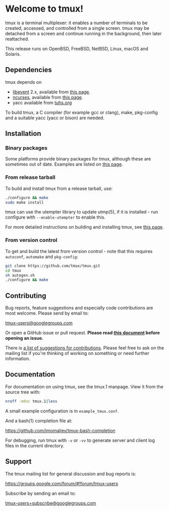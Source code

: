 # Welcome to tmux!

tmux is a terminal multiplexer: it enables a number of terminals to be created,
accessed, and controlled from a single screen. tmux may be detached from a
screen and continue running in the background, then later reattached.

This release runs on OpenBSD, FreeBSD, NetBSD, Linux, macOS and Solaris.

## Dependencies

tmux depends on 

- [libevent](https://libevent.org) 2.x, available from [this
page](https://github.com/libevent/libevent/releases/latest).
- [ncurses](https://www.gnu.org/software/ncurses/), available
from [this page](https://invisible-mirror.net/archives/ncurses/).
- yacc available from [tuhs.org](https://www.tuhs.org/cgi-bin/utree.pl?file=V6/usr/source/yacc)

To build tmux, a C compiler (for example gcc or clang), make, pkg-config and a
suitable yacc (yacc or bison) are needed.

## Installation

### Binary packages

Some platforms provide binary packages for tmux, although these are sometimes
out of date. Examples are listed on
[this page](https://github.com/tmux/tmux/wiki/Installing).

### From release tarball

To build and install tmux from a release tarball, use:

~~~bash
./configure && make
sudo make install
~~~

tmux can use the utempter library to update utmp(5), if it is installed - run
configure with `--enable-utempter` to enable this.

For more detailed instructions on building and installing tmux, see
[this page](https://github.com/tmux/tmux/wiki/Installing).

### From version control

To get and build the latest from version control - note that this requires
`autoconf`, `automake` and `pkg-config`:

~~~bash
git clone https://github.com/tmux/tmux.git
cd tmux
sh autogen.sh
./configure && make
~~~

## Contributing

Bug reports, feature suggestions and especially code contributions are most
welcome. Please send by email to:

tmux-users@googlegroups.com

Or open a GitHub issue or pull request. **Please read [this
document](CONTRIBUTING.md) before opening an issue.**

There is [a list of suggestions for contributions](https://github.com/tmux/tmux/wiki/Contributing).
Please feel free to ask on the mailing list if you're thinking of working on something or need
further information.

## Documentation

For documentation on using tmux, see the tmux.1 manpage. View it from the
source tree with:

~~~bash
nroff -mdoc tmux.1|less
~~~

A small example configuration is in `example_tmux.conf`.

And a bash(1) completion file at:

https://github.com/imomaliev/tmux-bash-completion

For debugging, run tmux with `-v` or `-vv` to generate server and client log
files in the current directory.

## Support

The tmux mailing list for general discussion and bug reports is:

https://groups.google.com/forum/#!forum/tmux-users

Subscribe by sending an email to:

tmux-users+subscribe@googlegroups.com
